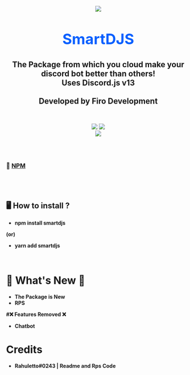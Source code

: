 <p align="center"><img align="center" style="margin-bottom:-6px" src="https://i.imgur.com/kGAUCNo_d.webp?maxwidth=128&fidelity=grand"></p>

<h2 style="font-size:2.5rem; color:#075FFF" align="center">SmartDJS</h2>

<h2 align="center"> The Package from which you cloud make your discord bot better than others! <br>Uses Discord.js v13<br><br>Developed by Firo Development</h2>
<br>
<p align="center">
   <a href="https://www.npmjs.com/package/smartdjs"><img src="https://img.shields.io/npm/v/smartdjs.svg?style=flat-square" /></a>
 <a href="https://www.npmjs.com/package/smartdjs"><img src="https://img.shields.io/npm/dt/smartdjs?style=flat-square" /></a><br>
   <a href="https://www.npmjs.com/package/smartdjs"><img src="https://nodei.co/npm/smartdjs.png?downloadRank=true&downloads=true&downloadRank=true&stars=true" /></a><br>
</p>
<br>

#
### 📂 [NPM](https://npmjs.com/smartdjs)
#

<br>

## 🖥️ <b>How to install ?

- npm install smartdjs

   
(or)
- yarn add smartdjs
<br>

# 🎉 What's New 🎉
- The Package is New
- RPS
   
#❌ Features Removed ❌
- Chatbot 
  
# Credits
- Rahuletto#0243 | Readme and Rps Code
